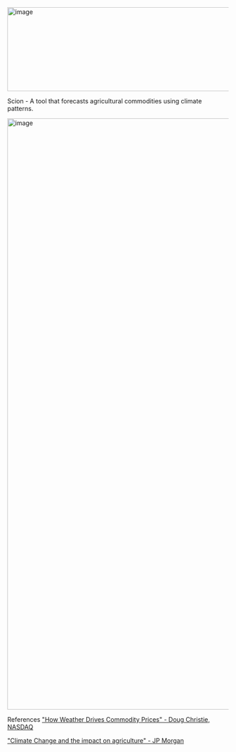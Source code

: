 <img width="1128" height="191" alt="image" src="https://github.com/user-attachments/assets/46b4083a-5b6f-4a18-a7d5-3efd0ffa5cdd" />

Scion - A tool that forecasts agricultural commodities using climate patterns. 

<img width="1574" height="1346" alt="image" src="https://github.com/user-attachments/assets/bf87c1e5-7759-44b4-b5bd-0e26273d5886" />
 
References
["How Weather Drives Commodity Prices" - Doug Christie, NASDAQ](https://www.nasdaq.com/articles/how-weather-drives-commodity-prices)

["Climate Change and the impact on agriculture" - JP Morgan](https://www.jpmorgan.com/insights/global-research/sustainability/climate-change-agriculture)

